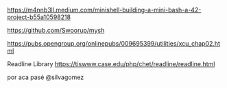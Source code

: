https://m4nnb3ll.medium.com/minishell-building-a-mini-bash-a-42-project-b55a10598218

https://github.com/Swoorup/mysh

https://pubs.opengroup.org/onlinepubs/009695399/utilities/xcu_chap02.html

Readline Library
https://tiswww.case.edu/php/chet/readline/readline.html

por aca pasé @silvagomez
